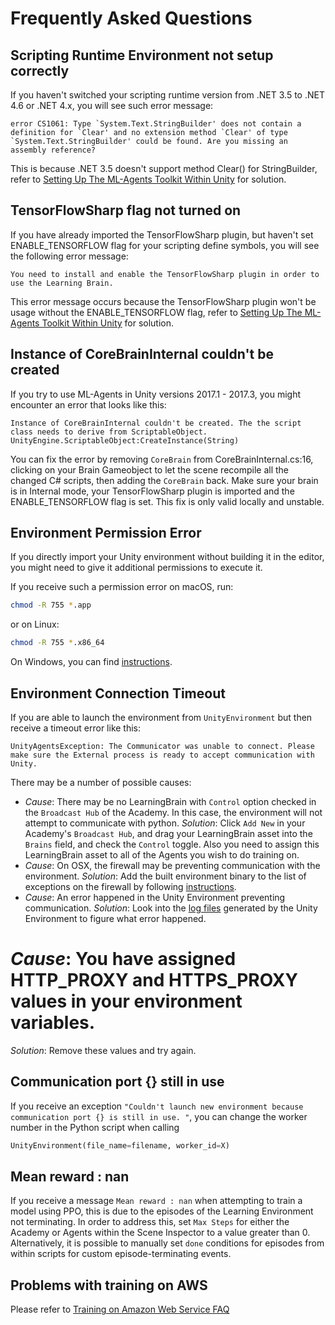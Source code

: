 # Frequently Asked Questions

## Scripting Runtime Environment not setup correctly

If you haven't switched your scripting runtime version from .NET 3.5 to .NET 4.6
or .NET 4.x, you will see such error message:

```console
error CS1061: Type `System.Text.StringBuilder' does not contain a definition for `Clear' and no extension method `Clear' of type `System.Text.StringBuilder' could be found. Are you missing an assembly reference?
```

This is because .NET 3.5 doesn't support method Clear() for StringBuilder, refer
to [Setting Up The ML-Agents Toolkit Within
Unity](Installation.md#setting-up-ml-agent-within-unity) for solution.

## TensorFlowSharp flag not turned on

If you have already imported the TensorFlowSharp plugin, but haven't set
ENABLE_TENSORFLOW flag for your scripting define symbols, you will see the
following error message:

```console
You need to install and enable the TensorFlowSharp plugin in order to use the Learning Brain.
```

This error message occurs because the TensorFlowSharp plugin won't be usage
without the ENABLE_TENSORFLOW flag, refer to [Setting Up The ML-Agents Toolkit
Within Unity](Installation.md#setting-up-ml-agent-within-unity) for solution.

## Instance of CoreBrainInternal couldn't be created

If you try to use ML-Agents in Unity versions 2017.1 - 2017.3, you might
encounter an error that looks like this:

```console
Instance of CoreBrainInternal couldn't be created. The the script
class needs to derive from ScriptableObject.
UnityEngine.ScriptableObject:CreateInstance(String)
```

You can fix the error by removing `CoreBrain` from CoreBrainInternal.cs:16,
clicking on your Brain Gameobject to let the scene recompile all the changed
C# scripts, then adding the `CoreBrain` back. Make sure your brain is in
Internal mode, your TensorFlowSharp plugin is imported and the
ENABLE_TENSORFLOW flag is set. This fix is only valid locally and unstable.

## Environment Permission Error

If you directly import your Unity environment without building it in the
editor, you might need to give it additional permissions to execute it.

If you receive such a permission error on macOS, run:

```sh
chmod -R 755 *.app
```

or on Linux:

```sh
chmod -R 755 *.x86_64
```

On Windows, you can find
[instructions](https://technet.microsoft.com/en-us/library/cc754344(v=ws.11).aspx).

## Environment Connection Timeout

If you are able to launch the environment from `UnityEnvironment` but then
receive a timeout error like this:

```
UnityAgentsException: The Communicator was unable to connect. Please make sure the External process is ready to accept communication with Unity.
```

There may be a number of possible causes:

* _Cause_: There may be no LearningBrain with `Control` option checked in the `Broadcast Hub` of the Academy. 
  In this case, the environment will not attempt to communicate
  with python. _Solution_: Click `Add New` in your Academy's `Broadcast Hub`, and drag your LearningBrain asset into the `Brains` field, and check the `Control` toggle. Also you need to assign this LearningBrain asset to all of the Agents you wish to do training on. 
* _Cause_: On OSX, the firewall may be preventing communication with the
  environment. _Solution_: Add the built environment binary to the list of
  exceptions on the firewall by following
  [instructions](https://support.apple.com/en-us/HT201642).
* _Cause_: An error happened in the Unity Environment preventing communication.
  _Solution_: Look into the [log
  files](https://docs.unity3d.com/Manual/LogFiles.html) generated by the Unity
  Environment to figure what error happened.
# _Cause_: You have assigned HTTP_PROXY and HTTPS_PROXY values in your environment variables. 
  _Solution_: Remove these values and try again. 

## Communication port {} still in use

If you receive an exception `"Couldn't launch new environment because
communication port {} is still in use. "`, you can change the worker number in
the Python script when calling

```python
UnityEnvironment(file_name=filename, worker_id=X)
```

## Mean reward : nan

If you receive a message `Mean reward : nan` when attempting to train a model
using PPO, this is due to the episodes of the Learning Environment not
terminating. In order to address this, set `Max Steps` for either the Academy or
Agents within the Scene Inspector to a value greater than 0. Alternatively, it
is possible to manually set `done` conditions for episodes from within scripts
for custom episode-terminating events.

## Problems with training on AWS

Please refer to [Training on Amazon Web Service FAQ](Training-on-Amazon-Web-Service.md#faq)
